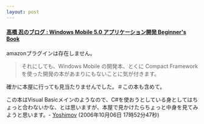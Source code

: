 ```yaml
---
layout: post
---
```

<h4><a href="http://blogs.msdn.com/shintak/archive/2006/09/13/752198.aspx">高橋 忍のブログ : Windows Mobile 5.0 アプリケーション開発 Beginner's Book</a></h4>
<p><span class="error">amazonプラグインは存在しません。</span></p>
<blockquote><p>それにしても、Windows Mobile の開発本、とくに Compact Framework を使った開発の本があまりにもないことに気が付きます。</p>
</blockquote>
<p>確かに本屋に行っても見当たりませんでした。＃この本も含めて。</p>
<p>この本はVisual Basicメインのようなので、C#を使おうとしている身としてはちょっと合わないかな、とは思いますが、本屋で見かけたらちょっと中身を見てみようと思います。- <a href="/?page=Yoshimov" class="wikipage">Yoshimov</a> (2006年10月06日 17時52分47秒)</p>
